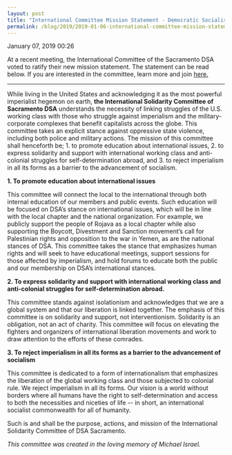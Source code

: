 ```yaml
---
layout: post
title: "International Committee Mission Statement - Democratic Socialists of America, Sacramento"
permalink: /blog/2019/2019-01-06-international-committee-mission-statement/
---
```

January 07, 2019 00:26

At a recent meeting, the International Committee of the Sacramento DSA voted to ratify their new mission statement. The statement can be read below. If you are interested in the committee, learn more and join [here.](/international)

---

While living in the United States and acknowledging it as the most powerful imperialist hegemon on earth, **the International Solidarity Committee of Sacramento DSA** understands the necessity of linking struggles of the U.S. working class with those who struggle against imperialism and the military-corporate complexes that benefit capitalists across the globe. This committee takes an explicit stance against oppressive state violence, including both police and military actions. The mission of this committee shall henceforth be; 1. to promote education about international issues, 2. to express solidarity and support with international working class and anti-colonial struggles for self-determination abroad, and 3. to reject imperialism in all its forms as a barrier to the advancement of socialism.

**1. To promote education about international issues**

This committee will connect the local to the international through both internal education of our members and public events. Such education will be focused on DSA’s stance on international issues, which will be in line with the local chapter and the national organization. For example, we publicly support the people of Rojava as a local chapter while also supporting the Boycott, Divestment and Sanction movement’s call for Palestinian rights and opposition to the war in Yemen, as are the national stances of DSA. This committee takes the stance that emphasizes human rights and will seek to have educational meetings, support sessions for those affected by imperialism, and hold forums to educate both the public and our membership on DSA’s international stances.  


**2. To express solidarity and support with international working class and anti-colonial struggles for self-determination abroad.**

This committee stands against isolationism and acknowledges that we are a global system and that our liberation is linked together. The emphasis of this committee is on solidarity and support, not interventionism. Solidarity is an obligation, not an act of charity. This committee will focus on elevating the fighters and organizers of international liberation movements and work to draw attention to the efforts of these comrades.

**3. To reject imperialism in all its forms as a barrier to the advancement of socialism**

This committee is dedicated to a form of internationalism that emphasizes the liberation of the global working class and those subjected to colonial rule. We reject imperialism in all its forms. Our vision is a world without borders where all humans have the right to self-determination and access to both the necessities and niceties of life -- in short, an international socialist commonwealth for all of humanity.

Such is and shall be the purpose, actions, and mission of the International Solidarity Committee of DSA Sacramento.

*This committee was created in the loving memory of Michael Israel.*
